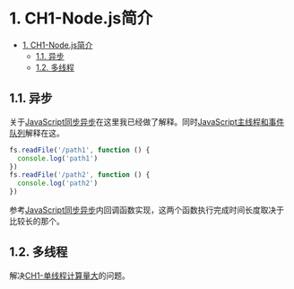 # 1. CH1-Node.js简介

<!-- TOC -->

- [1. CH1-Node.js简介](#1-ch1-nodejs简介)
  - [1.1. 异步](#11-异步)
  - [1.2. 多线程](#12-多线程)

<!-- /TOC -->

## 1.1. 异步

关于[JavaScript同步异步](https://github.com/JiangWeixian/JS-Tips/blob/master/Grammar/JS-%E5%90%8C%E6%AD%A5%E5%BC%82%E6%AD%A5.md)在这里我已经做了解释。同时[JavaScript主线程和事件队列](https://github.com/JiangWeixian/JS-Tips/blob/master/Grammar/JS-Promise%26EventLoop%E5%87%BD%E6%95%B0%E6%89%A7%E8%A1%8C%E9%98%9F%E5%88%97.md)解释在这。

```JavaScript
fs.readFile('/path1', function () {
  console.log('path1')
})
fs.readFile('/path2', function () {
  console.log('path2')
})
```

参考[JavaScript同步异步](https://github.com/JiangWeixian/JS-Tips/blob/master/Grammar/JS-%E5%90%8C%E6%AD%A5%E5%BC%82%E6%AD%A5.md)内回调函数实现，这两个函数执行完成时间长度取决于比较长的那个。

## 1.2. 多线程

解决[CH1-单线程计算量大]()的问题。